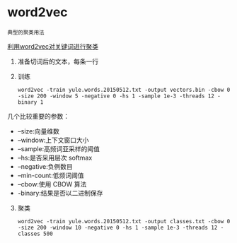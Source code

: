 # word2vec

    典型的聚类用法

[利用word2vec对关键词进行聚类](http://blog.csdn.net/jj12345jj198999/article/details/11069485)

1.  准备切词后的文本，每条一行
2.  训练

        word2vec -train yule.words.20150512.txt -output vectors.bin -cbow 0 -size 200 -window 5 -negative 0 -hs 1 -sample 1e-3 -threads 12 -binary 1


几个比较重要的参数：

*    –size:向量维数
*    –window:上下文窗口大小
*    –sample:高频词亚采样的阈值
*    –hs:是否采用层次 softmax
*    –negative:负例数目
*    –min-count:低频词阈值
*    –cbow:使用 CBOW 算法
*    -binary:结果是否以二进制保存

3.  聚类

        word2vec -train yule.words.20150512.txt -output classes.txt -cbow 0 -size 200 -window 10 -negative 0 -hs 1 -sample 1e-3 -threads 12 -classes 500